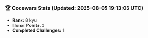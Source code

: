 ### 🏆 Codewars Stats (Updated: 2025-08-05 19:13:06 UTC)

- **Rank:** 8 kyu
- **Honor Points:** 3
- **Completed Challenges:** 1
